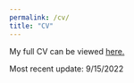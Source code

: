 ```yaml
---
permalink: /cv/
title: "CV"
---
```


My full CV can be viewed [here.](https://drive.google.com/file/d/1D_AmUvxcKFRfgmaVItcY3owyTDJZV-Ty/view?usp=sharing)

Most recent update: 9/15/2022
